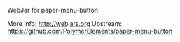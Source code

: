 WebJar for paper-menu-button

More info: http://webjars.org
Upstream:  https://github.com/PolymerElements/paper-menu-button